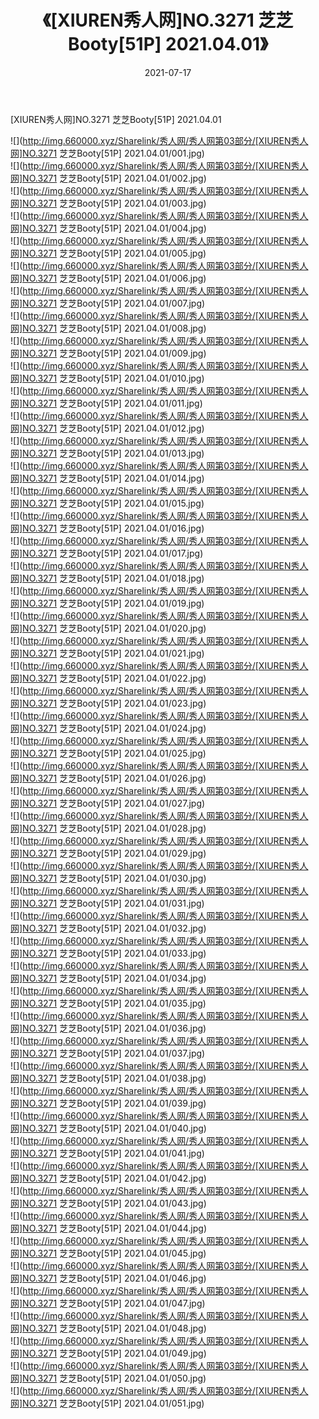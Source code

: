 ﻿---
layout: post
title:  《[XIUREN秀人网]NO.3271 芝芝Booty[51P] 2021.04.01》
date:   2021-07-17
img: http://img.660000.xyz/Sharelink/秀人网/秀人网第03部分/[XIUREN秀人网]NO.3271 芝芝Booty[51P] 2021.04.01/000.jpg
categories: [美女, 清纯, 唯美]
---

[XIUREN秀人网]NO.3271 芝芝Booty[51P] 2021.04.01

  ![](http://img.660000.xyz/Sharelink/秀人网/秀人网第03部分/[XIUREN秀人网]NO.3271 芝芝Booty[51P] 2021.04.01/001.jpg) <br> ![](http://img.660000.xyz/Sharelink/秀人网/秀人网第03部分/[XIUREN秀人网]NO.3271 芝芝Booty[51P] 2021.04.01/002.jpg) <br> ![](http://img.660000.xyz/Sharelink/秀人网/秀人网第03部分/[XIUREN秀人网]NO.3271 芝芝Booty[51P] 2021.04.01/003.jpg) <br> ![](http://img.660000.xyz/Sharelink/秀人网/秀人网第03部分/[XIUREN秀人网]NO.3271 芝芝Booty[51P] 2021.04.01/004.jpg) <br> ![](http://img.660000.xyz/Sharelink/秀人网/秀人网第03部分/[XIUREN秀人网]NO.3271 芝芝Booty[51P] 2021.04.01/005.jpg) <br> ![](http://img.660000.xyz/Sharelink/秀人网/秀人网第03部分/[XIUREN秀人网]NO.3271 芝芝Booty[51P] 2021.04.01/006.jpg) <br> ![](http://img.660000.xyz/Sharelink/秀人网/秀人网第03部分/[XIUREN秀人网]NO.3271 芝芝Booty[51P] 2021.04.01/007.jpg) <br> ![](http://img.660000.xyz/Sharelink/秀人网/秀人网第03部分/[XIUREN秀人网]NO.3271 芝芝Booty[51P] 2021.04.01/008.jpg) <br> ![](http://img.660000.xyz/Sharelink/秀人网/秀人网第03部分/[XIUREN秀人网]NO.3271 芝芝Booty[51P] 2021.04.01/009.jpg) <br> ![](http://img.660000.xyz/Sharelink/秀人网/秀人网第03部分/[XIUREN秀人网]NO.3271 芝芝Booty[51P] 2021.04.01/010.jpg) <br> ![](http://img.660000.xyz/Sharelink/秀人网/秀人网第03部分/[XIUREN秀人网]NO.3271 芝芝Booty[51P] 2021.04.01/011.jpg) <br> ![](http://img.660000.xyz/Sharelink/秀人网/秀人网第03部分/[XIUREN秀人网]NO.3271 芝芝Booty[51P] 2021.04.01/012.jpg) <br> ![](http://img.660000.xyz/Sharelink/秀人网/秀人网第03部分/[XIUREN秀人网]NO.3271 芝芝Booty[51P] 2021.04.01/013.jpg) <br> ![](http://img.660000.xyz/Sharelink/秀人网/秀人网第03部分/[XIUREN秀人网]NO.3271 芝芝Booty[51P] 2021.04.01/014.jpg) <br> ![](http://img.660000.xyz/Sharelink/秀人网/秀人网第03部分/[XIUREN秀人网]NO.3271 芝芝Booty[51P] 2021.04.01/015.jpg) <br> ![](http://img.660000.xyz/Sharelink/秀人网/秀人网第03部分/[XIUREN秀人网]NO.3271 芝芝Booty[51P] 2021.04.01/016.jpg) <br> ![](http://img.660000.xyz/Sharelink/秀人网/秀人网第03部分/[XIUREN秀人网]NO.3271 芝芝Booty[51P] 2021.04.01/017.jpg) <br> ![](http://img.660000.xyz/Sharelink/秀人网/秀人网第03部分/[XIUREN秀人网]NO.3271 芝芝Booty[51P] 2021.04.01/018.jpg) <br> ![](http://img.660000.xyz/Sharelink/秀人网/秀人网第03部分/[XIUREN秀人网]NO.3271 芝芝Booty[51P] 2021.04.01/019.jpg) <br> ![](http://img.660000.xyz/Sharelink/秀人网/秀人网第03部分/[XIUREN秀人网]NO.3271 芝芝Booty[51P] 2021.04.01/020.jpg) <br> ![](http://img.660000.xyz/Sharelink/秀人网/秀人网第03部分/[XIUREN秀人网]NO.3271 芝芝Booty[51P] 2021.04.01/021.jpg) <br> ![](http://img.660000.xyz/Sharelink/秀人网/秀人网第03部分/[XIUREN秀人网]NO.3271 芝芝Booty[51P] 2021.04.01/022.jpg) <br> ![](http://img.660000.xyz/Sharelink/秀人网/秀人网第03部分/[XIUREN秀人网]NO.3271 芝芝Booty[51P] 2021.04.01/023.jpg) <br> ![](http://img.660000.xyz/Sharelink/秀人网/秀人网第03部分/[XIUREN秀人网]NO.3271 芝芝Booty[51P] 2021.04.01/024.jpg) <br> ![](http://img.660000.xyz/Sharelink/秀人网/秀人网第03部分/[XIUREN秀人网]NO.3271 芝芝Booty[51P] 2021.04.01/025.jpg) <br> ![](http://img.660000.xyz/Sharelink/秀人网/秀人网第03部分/[XIUREN秀人网]NO.3271 芝芝Booty[51P] 2021.04.01/026.jpg) <br> ![](http://img.660000.xyz/Sharelink/秀人网/秀人网第03部分/[XIUREN秀人网]NO.3271 芝芝Booty[51P] 2021.04.01/027.jpg) <br> ![](http://img.660000.xyz/Sharelink/秀人网/秀人网第03部分/[XIUREN秀人网]NO.3271 芝芝Booty[51P] 2021.04.01/028.jpg) <br> ![](http://img.660000.xyz/Sharelink/秀人网/秀人网第03部分/[XIUREN秀人网]NO.3271 芝芝Booty[51P] 2021.04.01/029.jpg) <br> ![](http://img.660000.xyz/Sharelink/秀人网/秀人网第03部分/[XIUREN秀人网]NO.3271 芝芝Booty[51P] 2021.04.01/030.jpg) <br> ![](http://img.660000.xyz/Sharelink/秀人网/秀人网第03部分/[XIUREN秀人网]NO.3271 芝芝Booty[51P] 2021.04.01/031.jpg) <br> ![](http://img.660000.xyz/Sharelink/秀人网/秀人网第03部分/[XIUREN秀人网]NO.3271 芝芝Booty[51P] 2021.04.01/032.jpg) <br> ![](http://img.660000.xyz/Sharelink/秀人网/秀人网第03部分/[XIUREN秀人网]NO.3271 芝芝Booty[51P] 2021.04.01/033.jpg) <br> ![](http://img.660000.xyz/Sharelink/秀人网/秀人网第03部分/[XIUREN秀人网]NO.3271 芝芝Booty[51P] 2021.04.01/034.jpg) <br> ![](http://img.660000.xyz/Sharelink/秀人网/秀人网第03部分/[XIUREN秀人网]NO.3271 芝芝Booty[51P] 2021.04.01/035.jpg) <br> ![](http://img.660000.xyz/Sharelink/秀人网/秀人网第03部分/[XIUREN秀人网]NO.3271 芝芝Booty[51P] 2021.04.01/036.jpg) <br> ![](http://img.660000.xyz/Sharelink/秀人网/秀人网第03部分/[XIUREN秀人网]NO.3271 芝芝Booty[51P] 2021.04.01/037.jpg) <br> ![](http://img.660000.xyz/Sharelink/秀人网/秀人网第03部分/[XIUREN秀人网]NO.3271 芝芝Booty[51P] 2021.04.01/038.jpg) <br> ![](http://img.660000.xyz/Sharelink/秀人网/秀人网第03部分/[XIUREN秀人网]NO.3271 芝芝Booty[51P] 2021.04.01/039.jpg) <br> ![](http://img.660000.xyz/Sharelink/秀人网/秀人网第03部分/[XIUREN秀人网]NO.3271 芝芝Booty[51P] 2021.04.01/040.jpg) <br> ![](http://img.660000.xyz/Sharelink/秀人网/秀人网第03部分/[XIUREN秀人网]NO.3271 芝芝Booty[51P] 2021.04.01/041.jpg) <br> ![](http://img.660000.xyz/Sharelink/秀人网/秀人网第03部分/[XIUREN秀人网]NO.3271 芝芝Booty[51P] 2021.04.01/042.jpg) <br> ![](http://img.660000.xyz/Sharelink/秀人网/秀人网第03部分/[XIUREN秀人网]NO.3271 芝芝Booty[51P] 2021.04.01/043.jpg) <br> ![](http://img.660000.xyz/Sharelink/秀人网/秀人网第03部分/[XIUREN秀人网]NO.3271 芝芝Booty[51P] 2021.04.01/044.jpg) <br> ![](http://img.660000.xyz/Sharelink/秀人网/秀人网第03部分/[XIUREN秀人网]NO.3271 芝芝Booty[51P] 2021.04.01/045.jpg) <br> ![](http://img.660000.xyz/Sharelink/秀人网/秀人网第03部分/[XIUREN秀人网]NO.3271 芝芝Booty[51P] 2021.04.01/046.jpg) <br> ![](http://img.660000.xyz/Sharelink/秀人网/秀人网第03部分/[XIUREN秀人网]NO.3271 芝芝Booty[51P] 2021.04.01/047.jpg) <br> ![](http://img.660000.xyz/Sharelink/秀人网/秀人网第03部分/[XIUREN秀人网]NO.3271 芝芝Booty[51P] 2021.04.01/048.jpg) <br> ![](http://img.660000.xyz/Sharelink/秀人网/秀人网第03部分/[XIUREN秀人网]NO.3271 芝芝Booty[51P] 2021.04.01/049.jpg) <br> ![](http://img.660000.xyz/Sharelink/秀人网/秀人网第03部分/[XIUREN秀人网]NO.3271 芝芝Booty[51P] 2021.04.01/050.jpg) <br> ![](http://img.660000.xyz/Sharelink/秀人网/秀人网第03部分/[XIUREN秀人网]NO.3271 芝芝Booty[51P] 2021.04.01/051.jpg) <br>
